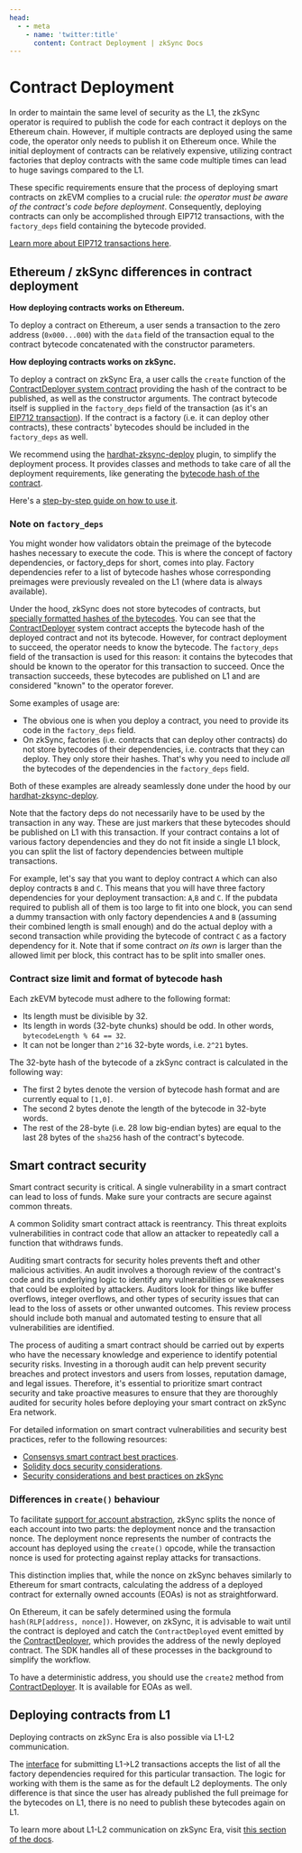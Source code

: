```yaml
---
head:
  - - meta
    - name: 'twitter:title'
      content: Contract Deployment | zkSync Docs
---
```


# Contract Deployment

In order to maintain the same level of security as the L1, the zkSync operator is required to publish the code for each
contract it deploys on the Ethereum chain. However, if multiple contracts are deployed using the same code, the operator
only needs to publish it on Ethereum once. While the initial deployment of contracts can be relatively expensive,
utilizing contract factories that deploy contracts with the same code multiple times can lead to huge savings compared
to the L1.

These specific requirements ensure that the process of deploying smart contracts on zkEVM complies to a crucial rule:
_the operator must be aware of the contract's code before deployment_. Consequently, deploying contracts can only be
accomplished through EIP712 transactions, with the `factory_deps` field containing the bytecode provided.

[Learn more about EIP712 transactions here](../../zk-stack/concepts/transaction-lifecycle.md#eip-712-0x71).

## Ethereum / zkSync differences in contract deployment

**How deploying contracts works on Ethereum.**

To deploy a contract on Ethereum, a user sends a transaction to the zero address (`0x000...000`) with the `data` field
of the transaction equal to the contract bytecode concatenated with the constructor parameters.

**How deploying contracts works on zkSync.**

To deploy a contract on zkSync Era, a user calls the `create` function of the
[ContractDeployer system contract](./system-contracts.md#contractdeployer) providing the hash of the contract to be
published, as well as the constructor arguments. The contract bytecode itself is supplied in the `factory_deps` field of
the transaction (as it's an [EIP712 transaction](../../zk-stack/concepts/transaction-lifecycle.md#eip-712-0x71)). If the
contract is a factory (i.e. it can deploy other contracts), these contracts' bytecodes should be included in the
`factory_deps` as well.

We recommend using the [hardhat-zksync-deploy](../tooling/hardhat/getting-started.md) plugin, to simplify the deployment
process. It provides classes and methods to take care of all the deployment requirements, like generating the
[bytecode hash of the contract](#contract-size-limit-and-format-of-bytecode-hash).

Here's a [step-by-step guide on how to use it](../tooling/hardhat/getting-started.md).

### Note on `factory_deps`

You might wonder how validators obtain the preimage of the bytecode hashes necessary to execute the code. This is where
the concept of factory dependencies, or factory_deps for short, comes into play. Factory dependencies refer to a list of
bytecode hashes whose corresponding preimages were previously revealed on the L1 (where data is always available).

Under the hood, zkSync does not store bytecodes of contracts, but
[specially formatted hashes of the bytecodes](#contract-size-limit-and-format-of-bytecode-hash). You can see that the
[ContractDeployer](./system-contracts.md#contractdeployer) system contract accepts the bytecode hash of the deployed
contract and not its bytecode. However, for contract deployment to succeed, the operator needs to know the bytecode. The
`factory_deps` field of the transaction is used for this reason: it contains the bytecodes that should be known to the
operator for this transaction to succeed. Once the transaction succeeds, these bytecodes are published on L1 and are
considered "known" to the operator forever.

Some examples of usage are:

- The obvious one is when you deploy a contract, you need to provide its code in the `factory_deps` field.
- On zkSync, factories (i.e. contracts that can deploy other contracts) do not store bytecodes of their dependencies,
  i.e. contracts that they can deploy. They only store their hashes. That's why you need to include _all_ the bytecodes
  of the dependencies in the `factory_deps` field.

Both of these examples are already seamlessly done under the hood by our
[hardhat-zksync-deploy](../tooling/hardhat/getting-started.md).

Note that the factory deps do not necessarily have to be used by the transaction in any way. These are just markers that
these bytecodes should be published on L1 with this transaction. If your contract contains a lot of various factory
dependencies and they do not fit inside a single L1 block, you can split the list of factory dependencies between
multiple transactions.

For example, let's say that you want to deploy contract `A` which can also deploy contracts `B` and `C`. This means that
you will have three factory dependencies for your deployment transaction: `A`,`B` and `C`. If the pubdata required to
publish all of them is too large to fit into one block, you can send a dummy transaction with only factory dependencies
`A` and `B` (assuming their combined length is small enough) and do the actual deploy with a second transaction while
providing the bytecode of contract `C` as a factory dependency for it. Note that if some contract _on its own_ is larger
than the allowed limit per block, this contract has to be split into smaller ones.

### Contract size limit and format of bytecode hash

Each zkEVM bytecode must adhere to the following format:

- Its length must be divisible by 32.
- Its length in words (32-byte chunks) should be odd. In other words, `bytecodeLength % 64 == 32`.
- It can not be longer than `2^16` 32-byte words, i.e. `2^21` bytes.

The 32-byte hash of the bytecode of a zkSync contract is calculated in the following way:

- The first 2 bytes denote the version of bytecode hash format and are currently equal to `[1,0]`.
- The second 2 bytes denote the length of the bytecode in 32-byte words.
- The rest of the 28-byte (i.e. 28 low big-endian bytes) are equal to the last 28 bytes of the `sha256` hash of the
  contract's bytecode.

## Smart contract security

Smart contract security is critical. A single vulnerability in a smart contract can lead to loss of funds. Make sure
your contracts are secure against common threats.

A common Solidity smart contract attack is reentrancy. This threat exploits vulnerabilities in contract code that allow
an attacker to repeatedly call a function that withdraws funds.

Auditing smart contracts for security holes prevents theft and other malicious activities. An audit involves a thorough
review of the contract's code and its underlying logic to identify any vulnerabilities or weaknesses that could be
exploited by attackers. Auditors look for things like buffer overflows, integer overflows, and other types of security
issues that can lead to the loss of assets or other unwanted outcomes. This review process should include both manual
and automated testing to ensure that all vulnerabilities are identified.

The process of auditing a smart contract should be carried out by experts who have the necessary knowledge and
experience to identify potential security risks. Investing in a thorough audit can help prevent security breaches and
protect investors and users from losses, reputation damage, and legal issues. Therefore, it's essential to prioritize
smart contract security and take proactive measures to ensure that they are thoroughly audited for security holes before
deploying your smart contract on zkSync Era network.

For detailed information on smart contract vulnerabilities and security best practices, refer to the following
resources:

- [Consensys smart contract best practices](https://consensys.github.io/smart-contract-best-practices/).
- [Solidity docs security considerations](https://docs.soliditylang.org/en/latest/security-considerations.html).
- [Security considerations and best practices on zkSync](../quick-start/best-practices.md)

### Differences in `create()` behaviour

To facilitate [support for account abstraction](../developer-reference/account-abstraction.md), zkSync splits the nonce
of each account into two parts: the deployment nonce and the transaction nonce. The deployment nonce represents the
number of contracts the account has deployed using the `create()` opcode, while the transaction nonce is used for
protecting against replay attacks for transactions.

This distinction implies that, while the nonce on zkSync behaves similarly to Ethereum for smart contracts, calculating
the address of a deployed contract for externally owned accounts (EOAs) is not as straightforward.

On Ethereum, it can be safely determined using the formula `hash(RLP[address, nonce])`. However, on zkSync, it is
advisable to wait until the contract is deployed and catch the `ContractDeployed` event emitted by the
[ContractDeployer](./system-contracts#contractdeployer), which provides the address of the newly deployed contract. The
SDK handles all of these processes in the background to simplify the workflow.

To have a deterministic address, you should use the `create2` method from
[ContractDeployer](./system-contracts.md#contractdeployer). It is available for EOAs as well.

## Deploying contracts from L1

Deploying contracts on zkSync Era is also possible via L1-L2 communication.

The
[interface](https://github.com/matter-labs/era-contracts/blob/main/l1-contracts/contracts/zksync/interfaces/IZkSync.sol)
for submitting L1->L2 transactions accepts the list of all the factory dependencies required for this particular
transaction. The logic for working with them is the same as for the default L2 deployments. The only difference is that
since the user has already published the full preimage for the bytecodes on L1, there is no need to publish these
bytecodes again on L1.

To learn more about L1-L2 communication on zkSync Era, visit
[this section of the docs](../developer-reference/l1-l2-interop.md).
